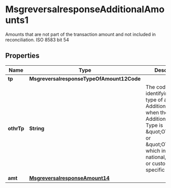 

# MsgreversalresponseAdditionalAmounts1

Amounts that are not part of the transaction amount and not included in reconciliation.  ISO 8583 bit 54

## Properties

| Name | Type | Description | Notes |
|------------ | ------------- | ------------- | -------------|
|**tp** | **MsgreversalresponseTypeOfAmount12Code** |  |  [optional] |
|**othrTp** | **String** | The code identifying the type of an Additional Amount when the Additional Amount Type is \&quot;OTHN\&quot; or \&quot;OTHP,\&quot; which indicate a national, network, or customer specific value. |  [optional] |
|**amt** | [**MsgreversalresponseAmount14**](MsgreversalresponseAmount14.md) |  |  [optional] |



